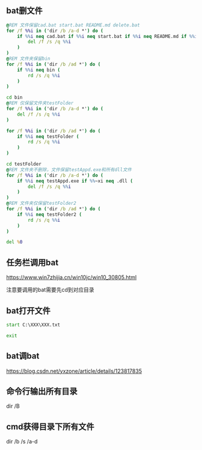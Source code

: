 ## bat删文件
```bat
@REM 文件保留cad.bat start.bat README.md delete.bat
for /f %%i in ('dir /b /a-d *') do (
    if %%i neq cad.bat if %%i neq start.bat if %%i neq README.md if %%i neq delete.bat (
        del /f /s /q %%i
    )
)
@REM 文件夹保留bin
for /f %%i in ('dir /b /ad *') do (
    if %%i neq bin (
        rd /s /q %%i
    )
)

cd bin
@REM 仅保留文件夹testFolder
for /f %%i in ('dir /b /a-d *') do (
    del /f /s /q %%i
)

for /f %%i in ('dir /b /ad *') do (
    if %%i neq testFolder (
        rd /s /q %%i
    )
)

cd testFolder
@REM 文件夹不删除，文件保留testAppd.exe和所有dll文件
for /f %%i in ('dir /b /a-d *') do (
    if %%i neq testAppd.exe if %%~xi neq .dll (
        del /f /s /q %%i
    )
)
@REM 文件夹仅保留testFolder2
for /f %%i in ('dir /b /ad *') do (
    if %%i neq testFolder2 (
        rd /s /q %%i
    )
)

del %0
```

## 任务栏调用bat

https://www.win7zhijia.cn/win10jc/win10_30805.html

注意要调用的bat需要先cd到对应目录

## bat打开文件
```bat
start C:\XXX\XXX.txt

exit
```

## bat调bat

https://blog.csdn.net/yxzone/article/details/123817835

## 命令行输出所有目录

dir /B

## cmd获得目录下所有文件

dir /b /s /a-d
